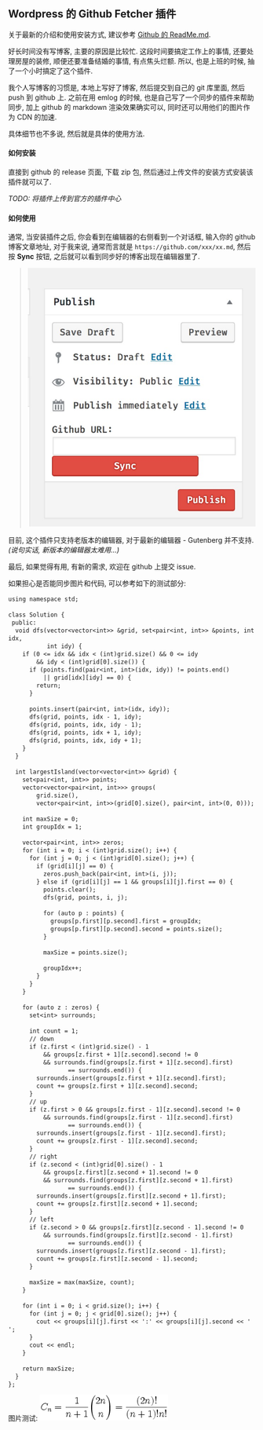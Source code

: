 Wordpress 的 Github Fetcher 插件
---

关于最新的介绍和使用安装方式, 建议参考 [Github 的 ReadMe.md](https://github.com/MikeCoder/wp-github-fetcher).

好长时间没有写博客, 主要的原因是比较忙. 这段时间要搞定工作上的事情, 还要处理房屋的装修, 顺便还要准备结婚的事情, 有点焦头烂额. 所以, 也是上班的时候, 抽了一个小时搞定了这个插件.

我个人写博客的习惯是, 本地上写好了博客, 然后提交到自己的 git 库里面, 然后 push 到 github 上. 之前在用 emlog 的时候, 也是自己写了一个同步的插件来帮助同步, 加上 github 的 markdown 渲染效果确实可以, 同时还可以用他们的图片作为 CDN 的加速.

具体细节也不多说, 然后就是具体的使用方法.

#### 如何安装

直接到 github 的 release 页面, 下载 zip 包, 然后通过上传文件的安装方式安装该插件就可以了.

*TODO: 将插件上传到官方的插件中心*


#### 如何使用

通常, 当安装插件之后, 你会看到在编辑器的右侧看到一个对话框, 输入你的 github 博客文章地址, 对于我来说, 通常而言就是 `https://github.com/xxx/xx.md`, 然后按 **Sync** 按钮, 之后就可以看到同步好的博客出现在编辑器里了.

> ![Plugin](./images/wp-github-fetcher.png)

目前, 这个插件只支持老版本的编辑器, 对于最新的编辑器 - Gutenberg 并不支持. *(说句实话, 新版本的编辑器太难用...)*

最后, 如果觉得有用, 有新的需求, 欢迎在 github 上提交 issue.


如果担心是否能同步图片和代码, 可以参考如下的测试部分:

```
using namespace std;

class Solution {
 public:
  void dfs(vector<vector<int>> &grid, set<pair<int, int>> &points, int idx,
           int idy) {
    if (0 <= idx && idx < (int)grid.size() && 0 <= idy
        && idy < (int)grid[0].size()) {
      if (points.find(pair<int, int>(idx, idy)) != points.end()
          || grid[idx][idy] == 0) {
        return;
      }

      points.insert(pair<int, int>(idx, idy));
      dfs(grid, points, idx - 1, idy);
      dfs(grid, points, idx, idy - 1);
      dfs(grid, points, idx + 1, idy);
      dfs(grid, points, idx, idy + 1);
    }
  }

  int largestIsland(vector<vector<int>> &grid) {
    set<pair<int, int>> points;
    vector<vector<pair<int, int>>> groups(
        grid.size(),
        vector<pair<int, int>>(grid[0].size(), pair<int, int>(0, 0)));

    int maxSize = 0;
    int groupIdx = 1;

    vector<pair<int, int>> zeros;
    for (int i = 0; i < (int)grid.size(); i++) {
      for (int j = 0; j < (int)grid[0].size(); j++) {
        if (grid[i][j] == 0) {
          zeros.push_back(pair<int, int>(i, j));
        } else if (grid[i][j] == 1 && groups[i][j].first == 0) {
          points.clear();
          dfs(grid, points, i, j);

          for (auto p : points) {
            groups[p.first][p.second].first = groupIdx;
            groups[p.first][p.second].second = points.size();
          }

          maxSize = points.size();

          groupIdx++;
        }
      }
    }

    for (auto z : zeros) {
      set<int> surrounds;

      int count = 1;
      // down
      if (z.first < (int)grid.size() - 1
          && groups[z.first + 1][z.second].second != 0
          && surrounds.find(groups[z.first + 1][z.second].first)
                 == surrounds.end()) {
        surrounds.insert(groups[z.first + 1][z.second].first);
        count += groups[z.first + 1][z.second].second;
      }
      // up
      if (z.first > 0 && groups[z.first - 1][z.second].second != 0
          && surrounds.find(groups[z.first - 1][z.second].first)
                 == surrounds.end()) {
        surrounds.insert(groups[z.first - 1][z.second].first);
        count += groups[z.first - 1][z.second].second;
      }
      // right
      if (z.second < (int)grid[0].size() - 1
          && groups[z.first][z.second + 1].second != 0
          && surrounds.find(groups[z.first][z.second + 1].first)
                 == surrounds.end()) {
        surrounds.insert(groups[z.first][z.second + 1].first);
        count += groups[z.first][z.second + 1].second;
      }
      // left
      if (z.second > 0 && groups[z.first][z.second - 1].second != 0
          && surrounds.find(groups[z.first][z.second - 1].first)
                 == surrounds.end()) {
        surrounds.insert(groups[z.first][z.second - 1].first);
        count += groups[z.first][z.second - 1].second;
      }

      maxSize = max(maxSize, count);
    }

    for (int i = 0; i < grid.size(); i++) {
      for (int j = 0; j < grid[0].size(); j++) {
        cout << groups[i][j].first << ':' << groups[i][j].second << ' ';
      }
      cout << endl;
    }

    return maxSize;
  }
};
```

图片测试: ![image](./images/20131011-1.png)
